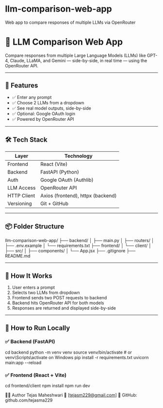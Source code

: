 # llm-comparison-web-app
Web app to compare responses of multiple LLMs via OpenRouter
# 🧠 LLM Comparison Web App

Compare responses from multiple Large Language Models (LLMs) like GPT-4, Claude, LLaMA, and Gemini — side-by-side, in real time — using the OpenRouter API.

---

## 🚀 Features

- ✅ Enter any prompt
- ✅ Choose 2 LLMs from a dropdown
- ✅ See real model outputs, side-by-side
- ✅ Optional: Google OAuth login
- ✅ Powered by OpenRouter API

---

## 🛠 Tech Stack

| Layer       | Technology            |
|-------------|------------------------|
| Frontend    | React (Vite)           |
| Backend     | FastAPI (Python)       |
| Auth        | Google OAuth (Authlib) |
| LLM Access  | OpenRouter API         |
| HTTP Client | Axios (frontend), httpx (backend) |
| Versioning  | Git + GitHub           |

---

## 📦 Folder Structure

llm-comparison-web-app/
├── backend/
│ ├── main.py
│ ├── routers/
│ ├── .env.example
│ └── requirements.txt
├── frontend/
│ └── client/
│ ├── src/
│ ├── components/
│ └── App.jsx
├── .gitignore
├── README.md


---

## 🧪 How It Works

1. User enters a prompt
2. Selects two LLMs from dropdown
3. Frontend sends two POST requests to backend
4. Backend hits OpenRouter API for both models
5. Responses are returned and displayed side-by-side

---

## 🧰 How to Run Locally

### ✅ Backend (FastAPI)

cd backend
python -m venv venv
source venv/bin/activate  # or venv\Scripts\activate on Windows
pip install -r requirements.txt
uvicorn main:app --reload

### ✅ Frontend (React + Vite)

cd frontend/client
npm install
npm run dev

👨‍💻 Author
Tejas Maheshwari
📧 [tejasm229@gmail.com]
🔗 GitHub: github.com/tejasma229
